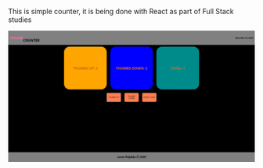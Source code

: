 
This is simple counter, it is being done with React as part of Full Stack studies



![ScreenShot](src/assets/scrn.png?raw=true)


